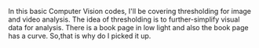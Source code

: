 In this basic Computer Vision codes, I'll be covering thresholding for image and video analysis. 
The idea of thresholding is to further-simplify visual data for analysis.
There is a book page in low light and also the book page has a curve. So,that is why do I picked it up.
